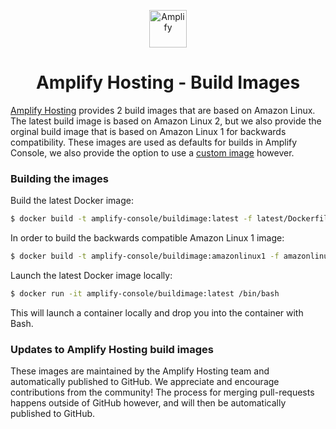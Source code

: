 <p align="center">
  <a href="https://console.amplify.aws">
    <img alt="Amplify" src="https://github.com/aws-amplify/community/blob/master/src/assets/images/logo-dark.png" width="60" />
  </a>
</p>
<h1 align="center">
  Amplify Hosting - Build Images
</h1>

<a href="https://docs.aws.amazon.com/amplify/latest/userguide/welcome.html">Amplify Hosting</a> provides 2 build images that are based on Amazon Linux. The latest build image is based on Amazon Linux 2, but we also provide the orginal build image that is based on Amazon Linux 1 for backwards compatibility. These images are used as defaults for builds in Amplify Console, we also provide the option to use a <a href="https://docs.aws.amazon.com/amplify/latest/userguide/custom-build-image.html#setup">custom image</a> however.

### Building the images
Build the latest Docker image:
```bash
$ docker build -t amplify-console/buildimage:latest -f latest/Dockerfile
```

In order to build the backwards compatible Amazon Linux 1 image:

```bash
$ docker build -t amplify-console/buildimage:amazonlinux1 -f amazonlinux1/Dockerfile
```

Launch the latest Docker image locally:
```bash
$ docker run -it amplify-console/buildimage:latest /bin/bash
```

This will launch a container locally and drop you into the container with Bash.

### Updates to Amplify Hosting build images
These images are maintained by the Amplify Hosting team and automatically published to GitHub. We appreciate and encourage contributions from the community! The process for merging pull-requests happens outside of GitHub however, and will then be automatically published to GitHub.

